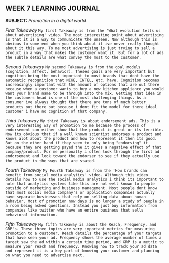 ## WEEK 7 LEARNING JOURNAL

  __SUBJECT:__ *Promotion in a digital world*

  *First Takeaway*
    `My first Takeaway is from the 'What evolution tells us about advertising' video. The most interesting point about advertising is that it is a way to communicate the unseen. Now although this is obvious to some end when you think about it ive never really thought about it this way. To me most advertising is just trying to sell a product in a way that makes the customer want it. But for a lot of ads the subtle details are what convey the most to the customer.`

  *Second Takeaway*
    `My second Takeaway is from the goal models (cognition, affect, behavior). Theses goals are very important but cognition being the most important to most brands that dont have the automatic recognition that NIKE, INTEL, etc. have. Cognition becomes increasingly important with the amount of options that are out there because when a customer wants to buy a new kitchen appliance you would want your brand name to be through into the mix. Getting that idea in the customers head is one of the most challenging things. As a consumer ive always thought that there are tons of much better products out there but because i dont fit the model for there ideal customer i have no cognition of that company. `

  *Third Takeaway*
    `My third Takeaway is about endorsement ads. This is a very interesting way of promotion to me because the process of endorsement can either show that the product is great or its terrible. Now its obvious that if a well known scientist endorses a product and knows alot about the product and how to represent it then its good. But on the other hand if they seem to only being "endorsing" it because they are getting payed the it gives a negative effect of that company/product. For me personally i often look through the first ad endorsement and look toward the endorser to see if they actually use the product in the ways that are stated.`

  *Fourth Takeaway*
    `My Fourth Takeaway is from the 'How brands can benefit from social media analytics' video. Although this video details how to use the social media analytics i think its important to note that analytics systems like this are not well known to people outside of marketing and business management. Most people dont know that most social media company's or application companies actually have separate businesses that rely on selling data about human behavior. Most of promotion now days is no longer a study of people in a room being asked questions. Instead you just buy information from companies like twitter who have an entire business that sells behavioral information.`

  *Fifth Takeaway*
    `My fifth Takeaway is about the Reach, Frequency, and GRP's. These three topics are very important metrics for measuring promotion to a customer. Reach details the percentage of your targets that have seen your ad. Frequency shows the average number of times a target saw the ad within a certain time period, and GRP is a metric to measure your reach and frequency. Knowing how to track your ad data and represent it is a key part of knowing your customer and planning on what you need to advertise next. `
